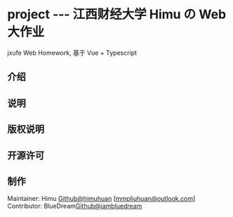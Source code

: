 # project --- 江西财经大学 Himu の Web 大作业
jxufe Web Homework, 基于 Vue + Typescript

## 介绍

## 说明

## 版权说明

## 开源许可

## 制作
Maintainer: Himu <Github@himuhuan> [mmpliuhuan@outlook.com]
Contributor: BlueDream<Github@iambluedream>
